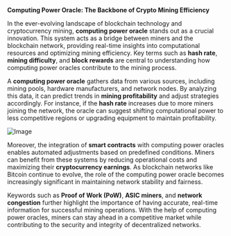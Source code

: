 **Computing Power Oracle: The Backbone of Crypto Mining Efficiency**

In the ever-evolving landscape of blockchain technology and cryptocurrency mining, **computing power oracle** stands out as a crucial innovation. This system acts as a bridge between miners and the blockchain network, providing real-time insights into computational resources and optimizing mining efficiency. Key terms such as **hash rate**, **mining difficulty**, and **block rewards** are central to understanding how computing power oracles contribute to the mining process.

A **computing power oracle** gathers data from various sources, including mining pools, hardware manufacturers, and network nodes. By analyzing this data, it can predict trends in **mining profitability** and adjust strategies accordingly. For instance, if the **hash rate** increases due to more miners joining the network, the oracle can suggest shifting computational power to less competitive regions or upgrading equipment to maintain profitability.

![Image](https://github.com/user-attachments/assets/31692037-0104-4703-abd1-696b6a7dd41b)

Moreover, the integration of **smart contracts** with computing power oracles enables automated adjustments based on predefined conditions. Miners can benefit from these systems by reducing operational costs and maximizing their **cryptocurrency earnings**. As blockchain networks like Bitcoin continue to evolve, the role of the computing power oracle becomes increasingly significant in maintaining network stability and fairness.

Keywords such as **Proof of Work (PoW)**, **ASIC miners**, and **network congestion** further highlight the importance of having accurate, real-time information for successful mining operations. With the help of computing power oracles, miners can stay ahead in a competitive market while contributing to the security and integrity of decentralized networks.